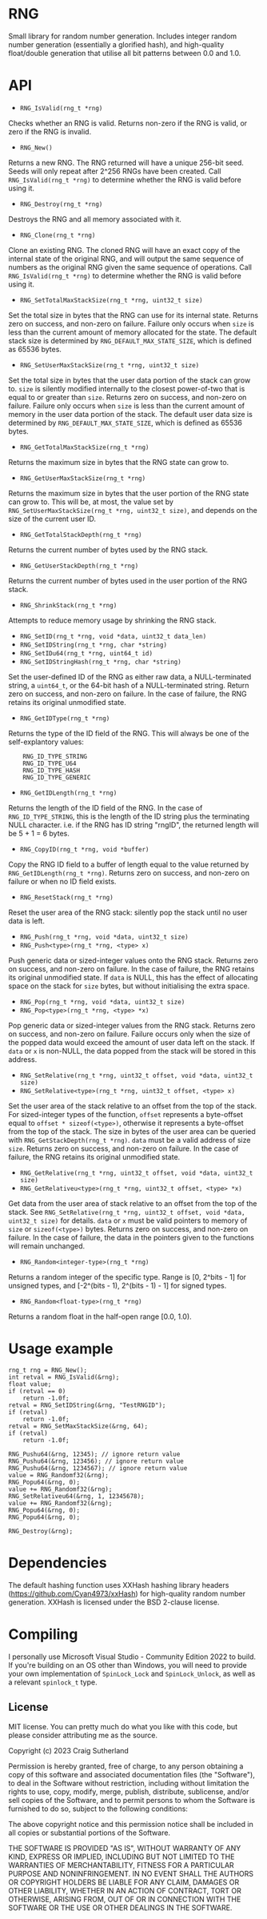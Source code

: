 RNG
===

Small library for random number generation. Includes integer random number generation (essentially a glorified hash), and high-quality float/double generation that utilise all bit patterns between 0.0 and 1.0.

API
===

- ```RNG_IsValid(rng_t *rng)```

Checks whether an RNG is valid. Returns non-zero if the RNG is valid, or zero if the RNG is invalid.

- ```RNG_New()``` 

Returns a new RNG. The RNG returned will have a unique 256-bit seed. Seeds will only repeat after 2^256 RNGs have been created. Call ```RNG_IsValid(rng_t *rng)``` to determine whether the RNG is valid before using it.

- ```RNG_Destroy(rng_t *rng)``` 

Destroys the RNG and all memory associated with it.

- ```RNG_Clone(rng_t *rng)```

Clone an existing RNG. The cloned RNG will have an exact copy of the internal state of the original RNG, and will output the same sequence of numbers as the original RNG given the same sequence of operations. Call ```RNG_IsValid(rng_t *rng)``` to determine whether the RNG is valid before using it.


- ```RNG_SetTotalMaxStackSize(rng_t *rng, uint32_t size)```

Set the total size in bytes that the RNG can use for its internal state. Returns zero on success, and non-zero on failure. Failure only occurs when ```size``` is less than the current amount of memory allocated for the state. The default stack size is determined by ```RNG_DEFAULT_MAX_STATE_SIZE```, which is defined as 65536 bytes.

- ```RNG_SetUserMaxStackSize(rng_t *rng, uint32_t size)```

Set the total size in bytes that the user data portion of the stack can grow to. ```size``` is silently modified internally to the closest power-of-two that is equal to or greater than ```size```. Returns zero on success, and non-zero on failure. Failure only occurs when ```size``` is less than the current amount of memory in the user data portion of the stack. The default user data size is determined by ```RNG_DEFAULT_MAX_STATE_SIZE```, which is defined as 65536 bytes.

- ```RNG_GetTotalMaxStackSize(rng_t *rng)```

Returns the maximum size in bytes that the RNG state can grow to.

- ```RNG_GetUserMaxStackSize(rng_t *rng)```

Returns the maximum size in bytes that the user portion of the RNG state can grow to. This will be, at most, the value set by ```RNG_SetUserMaxStackSize(rng_t *rng, uint32_t size)```, and depends on the size of the current user ID.

- ```RNG_GetTotalStackDepth(rng_t *rng)```

Returns the current number of bytes used by the RNG stack.

- ```RNG_GetUserStackDepth(rng_t *rng)```

Returns the current number of bytes used in the user portion of the RNG stack.

- ```RNG_ShrinkStack(rng_t *rng)```

Attempts to reduce memory usage by shrinking the RNG stack.

- ```RNG_SetID(rng_t *rng, void *data, uint32_t data_len)```
- ```RNG_SetIDString(rng_t *rng, char *string)```
- ```RNG_SetIDu64(rng_t *rng, uint64_t id)```
- ```RNG_SetIDStringHash(rng_t *rng, char *string)```

Set the user-defined ID of the RNG as either raw data, a NULL-terminated string, a ```uint64_t```, or the 64-bit hash of a NULL-terminated string. Return zero on success, and non-zero on failure. In the case of failure, the RNG retains its original unmodified state.

- ```RNG_GetIDType(rng_t *rng)```

Returns the type of the ID field of the RNG. This will always be one of the self-explantory values:

        RNG_ID_TYPE_STRING
        RNG_ID_TYPE_U64
        RNG_ID_TYPE_HASH
        RNG_ID_TYPE_GENERIC

- ```RNG_GetIDLength(rng_t *rng)```

Returns the length of the ID field of the RNG. In the case of ```RNG_ID_TYPE_STRING```, this is the length of the ID string plus the terminating NULL character. i.e. if the RNG has ID string "rngID", the returned length will be 5 + 1 = 6 bytes.

- ```RNG_CopyID(rng_t *rng, void *buffer)```

Copy the RNG ID field to a buffer of length equal to the value returned by ```RNG_GetIDLength(rng_t *rng)```. Returns zero on success, and non-zero on failure or when no ID field exists.

- ```RNG_ResetStack(rng_t *rng)```

Reset the user area of the RNG stack: silently pop the stack until no user data is left.

- ```RNG_Push(rng_t *rng, void *data, uint32_t size)```
- ```RNG_Push<type>(rng_t *rng, <type> x)```

Push generic data or sized-integer values onto the RNG stack. Returns zero on success, and non-zero on failure. In the case of failure, the RNG retains its original unmodified state. If ```data``` is NULL, this has the effect of allocating space on the stack for ```size``` bytes, but without initialising the extra space.

- ```RNG_Pop(rng_t *rng, void *data, uint32_t size)```
- ```RNG_Pop<type>(rng_t *rng, <type> *x)```

Pop generic data or sized-integer values from the RNG stack. Returns zero on success, and non-zero on failure. Failure occurs only when the size of the popped data would exceed the amount of user data left on the stack. If ```data``` or ```x``` is non-NULL, the data popped from the stack will be stored in this address.

- ```RNG_SetRelative(rng_t *rng, uint32_t offset, void *data, uint32_t size)```
- ```RNG_SetRelative<type>(rng_t *rng, uint32_t offset, <type> x)```

Set the user area of the stack relative to an offset from the top of the stack. For sized-integer types of the function, ```offset``` represents a byte-offset equal to ```offset * sizeof(<type>)```, otherwise it represents a byte-offset from the top of the stack. The size in bytes of the user area can be queried with ```RNG_GetStackDepth(rng_t *rng)```. ```data``` must be a valid address of size ```size```. Returns zero on success, and non-zero on failure. In the case of failure, the RNG retains its original unmodified state.

- ```RNG_GetRelative(rng_t *rng, uint32_t offset, void *data, uint32_t size)```
- ```RNG_GetRelativeu<type>(rng_t *rng, uint32_t offset, <type> *x)```

Get data from the user area of stack relative to an offset from the top of the stack. See ```RNG_SetRelative(rng_t *rng, uint32_t offset, void *data, uint32_t size)``` for details. ```data``` or ```x``` must be valid pointers to memory of ```size``` or ```sizeof(<type>)``` bytes. Returns zero on success, and non-zero on failure. In the case of failure, the data in the pointers given to the functions will remain unchanged.

- ```RNG_Random<integer-type>(rng_t *rng)```

Returns a random integer of the specific type. Range is [0, 2^bits - 1] for unsigned types, and [-2^(bits - 1), 2^(bits - 1) - 1] for signed types.

- ```RNG_Random<float-type>(rng_t *rng)```

Returns a random float in the half-open range [0.0, 1.0).

Usage example
=============

```
rng_t rng = RNG_New();
int retval = RNG_IsValid(&rng);
float value;
if (retval == 0)
    return -1.0f;
retval = RNG_SetIDString(&rng, "TestRNGID");
if (retval)
    return -1.0f;
retval = RNG_SetMaxStackSize(&rng, 64);
if (retval)
    return -1.0f;

RNG_Pushu64(&rng, 12345); // ignore return value
RNG_Pushu64(&rng, 123456); // ignore return value
RNG_Pushu64(&rng, 1234567); // ignore return value
value = RNG_Randomf32(&rng);
RNG_Popu64(&rng, 0);
value += RNG_Randomf32(&rng);
RNG_SetRelativeu64(&rng, 1, 12345678);
value += RNG_Randomf32(&rng);
RNG_Popu64(&rng, 0);
RNG_Popu64(&rng, 0);

RNG_Destroy(&rng);

```

Dependencies
============

The default hashing function uses XXHash hashing library headers (https://github.com/Cyan4973/xxHash) for high-quality random number generation. XXHash is licensed under the BSD 2-clause license.

Compiling
=========

I personally use Microsoft Visual Studio - Community Edition 2022 to build. If you're building on an OS other than Windows, you will need to provide your own implementation of ```SpinLock_Lock``` and ```SpinLock_Unlock```, as well as a relevant ```spinlock_t``` type.

License
-------

MIT license. You can pretty much do what you like with this code, but please consider attributing me as the source.

Copyright (c) 2023 Craig Sutherland

Permission is hereby granted, free of charge, to any person obtaining a copy of this software and associated documentation files (the "Software"), to deal in the Software without restriction, including without limitation the rights to use, copy, modify, merge, publish, distribute, sublicense, and/or sell copies of the Software, and to permit persons to whom the Software is furnished to do so, subject to the following conditions:

The above copyright notice and this permission notice shall be included in all copies or substantial portions of the Software.

THE SOFTWARE IS PROVIDED "AS IS", WITHOUT WARRANTY OF ANY KIND, EXPRESS OR IMPLIED, INCLUDING BUT NOT LIMITED TO THE WARRANTIES OF MERCHANTABILITY, FITNESS FOR A PARTICULAR PURPOSE AND NONINFRINGEMENT. IN NO EVENT SHALL THE AUTHORS OR COPYRIGHT HOLDERS BE LIABLE FOR ANY CLAIM, DAMAGES OR OTHER LIABILITY, WHETHER IN AN ACTION OF CONTRACT, TORT OR OTHERWISE, ARISING FROM, OUT OF OR IN CONNECTION WITH THE SOFTWARE OR THE USE OR OTHER DEALINGS IN THE SOFTWARE.

